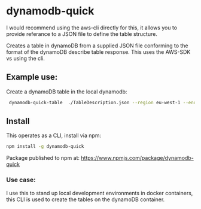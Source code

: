 # dynamodb-quick

I would recommend using the aws-cli directly for this, it allows you to provide referance to a JSON file to define the table structure.

Creates a table in dynamoDB from a supplied JSON file conforming to the format of the dynamoDB describe table response. This uses the AWS-SDK vs using the cli.

## Example use:

Create a dynamoDB table in the local dynamodb:
``` bash
 dynamodb-quick-table  ./TableDescription.json --region eu-west-1 --endpoint http://localhost:8000

```


## Install

This operates as a CLI, install via npm:

``` bash
npm install -g dynamodb-quick
```
Package published to npm at:
https://www.npmjs.com/package/dynamodb-quick


### Use case:

I use this to stand up local development environments in docker containers, this CLI is used to create the tables on the dynamoDB container.  
